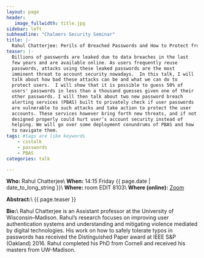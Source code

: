 ```yaml
---
layout: page
header:
   image_fullwidth: title.jpg
sidebar: left
subheadline: "Chalmers Security Seminar"
title: |-
  Rahul Chatterjee: Perils of Breached Passwords and How to Protect from Them
teaser: |-
  Billions of passwords are leaked due to data breaches in the last
  few years and are available online. As users frequently reuse
  passwords, attacks using these leaked passwords are the most
  imminent threat to account security nowadays.  In this talk, I will
  talk about how bad these attacks can be and what we can do to
  protect users.  I will show that it is possible to guess 50% of
  users' passwords in less than a thousand guesses given one of their
  other passwords. I will then talk about two new password breach
  alerting services (PBAS) built to privately check if user passwords
  are vulnerable to such attacks and take action to protect the user
  accounts. These services however bring forth new threats, and if not
  designed properly could hurt user’s account security instead of
  helping. We will go over some deployment conundrums of PBAS and how
  to navigate them.
tags: #tags are like keywords
    - csstalk
    - passwords
    - PBAS
categories: talk

---
```

**Who:**  Rahul Chatterjee\\
**When:**  14:15 Friday {{ page.date | date_to_long_string }}\\
**Where:**  room EDIT 8103\\
**Where (online):**  [Zoom](https://chalmers.zoom.us/j/65786317139?pwd=U1FlMks3THpNNG1WaFRJNkJxQXdBQT09)

**Abstract:**\\
{{ page.teaser }}

**Bio:**\\
Rahul Chatterjee is an Assistant professor at the University of
Wisconsin&ndash;Madison. Rahul’s research focuses on improving user
authentication systems and understanding and mitigating violence
mediated by digital technologies. His work on how to safely tolerate
typos in passwords has received the Distinguished Paper award at IEEE
S&P (Oakland) 2016.  Rahul completed his PhD from Cornell and received
his masters from UW-Madison.
